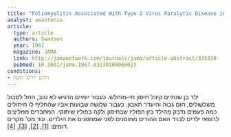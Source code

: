 ```yaml
---
title: "Poliomyelitis Associated With Type 2 Virus Paralytic Disease in the Father of a Recently Immunized Child"
analyst: amantonio
article:
  type: article
  authors: Swanson
  year: 1967
  magazine: JAMA
  link: http://jamanetwork.com/journals/jama/article-abstract/335320
  pubmed: 10.1001/jama.1967.03130100069023
conditions:
- זיהום וירוס חיסון
---
```


ילד בן שנתיים קיבל חיסון חי-מוחלש. כעבור יומיים הרגיש לא טוב, החל לסבול משלשולים, חום גבוה והיעדר תאבון. כעבור שלושה שבועות אביו שהחליף לו חיתולים כמה פעמים נדבק מהילד בזן הפוליו שבחיסון ולקה בפוליו שיתוקי. המחברים ממליצים לרופאי ילדים לברר האם ההורים מחוסנים לפני שמחסנים את הילדים. עוד מס' מקרים דומים:
 [[1]](http://www.academia.edu/30338484/Intrafamilial_transmission_of_a_Sabin_1-related_poliovirus_in_Shizuoka_Prefecture_Japan), [[2]](https://www.ncbi.nlm.nih.gov/pubmed/16617188/), [[3]](https://www.ncbi.nlm.nih.gov/pubmed/2561040/), [[4]](https://www.ncbi.nlm.nih.gov/pubmed/7742455/).
